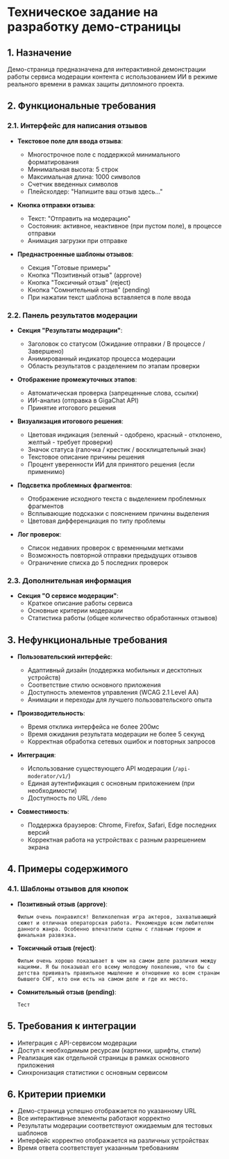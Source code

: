 # Техническое задание на разработку демо-страницы

## 1. Назначение

Демо-страница предназначена для интерактивной демонстрации работы сервиса модерации контента с использованием ИИ в режиме реального времени в рамках защиты дипломного проекта.

## 2. Функциональные требования

### 2.1. Интерфейс для написания отзывов

- **Текстовое поле для ввода отзыва**:

  - Многострочное поле с поддержкой минимального форматирования
  - Минимальная высота: 5 строк
  - Максимальная длина: 1000 символов
  - Счетчик введенных символов
  - Плейсхолдер: "Напишите ваш отзыв здесь..."

- **Кнопка отправки отзыва**:

  - Текст: "Отправить на модерацию"
  - Состояния: активное, неактивное (при пустом поле), в процессе отправки
  - Анимация загрузки при отправке

- **Преднастроенные шаблоны отзывов**:

  - Секция "Готовые примеры"
  - Кнопка "Позитивный отзыв" (approve)
  - Кнопка "Токсичный отзыв" (reject)
  - Кнопка "Сомнительный отзыв" (pending)
  - При нажатии текст шаблона вставляется в поле ввода

### 2.2. Панель результатов модерации

- **Секция "Результаты модерации"**:

  - Заголовок со статусом (Ожидание отправки / В процессе / Завершено)
  - Анимированный индикатор процесса модерации
  - Область результатов с разделением по этапам проверки

- **Отображение промежуточных этапов**:

  - Автоматическая проверка (запрещенные слова, ссылки)
  - ИИ-анализ (отправка в GigaChat API)
  - Принятие итогового решения

- **Визуализация итогового решения**:

  - Цветовая индикация (зеленый - одобрено, красный - отклонено, желтый - требует проверки)
  - Значок статуса (галочка / крестик / восклицательный знак)
  - Текстовое описание причины решения
  - Процент уверенности ИИ для принятого решения (если применимо)

- **Подсветка проблемных фрагментов**:

  - Отображение исходного текста с выделением проблемных фрагментов
  - Всплывающие подсказки с пояснением причины выделения
  - Цветовая дифференциация по типу проблемы

- **Лог проверок**:

  - Список недавних проверок с временными метками
  - Возможность повторной отправки предыдущих отзывов
  - Ограничение списка до 5 последних проверок

### 2.3. Дополнительная информация

- **Секция "О сервисе модерации"**:
  - Краткое описание работы сервиса
  - Основные критерии модерации
  - Статистика работы (общее количество обработанных отзывов)

## 3. Нефункциональные требования

- **Пользовательский интерфейс**:

  - Адаптивный дизайн (поддержка мобильных и десктопных устройств)
  - Соответствие стилю основного приложения
  - Доступность элементов управления (WCAG 2.1 Level AA)
  - Анимации и переходы для лучшего пользовательского опыта

- **Производительность**:

  - Время отклика интерфейса не более 200мс
  - Время ожидания результата модерации не более 5 секунд
  - Корректная обработка сетевых ошибок и повторных запросов

- **Интеграция**:

  - Использование существующего API модерации (`/api-moderator/v1/`)
  - Единая аутентификация с основным приложением (при необходимости)
  - Доступность по URL `/demo`

- **Совместимость**:

  - Поддержка браузеров: Chrome, Firefox, Safari, Edge последних версий
  - Корректная работа на устройствах с разным разрешением экрана

## 4. Примеры содержимого

### 4.1. Шаблоны отзывов для кнопок

- **Позитивный отзыв (approve)**:

  ```
  Фильм очень понравился! Великолепная игра актеров, захватывающий сюжет и отличная операторская работа. Рекомендую всем любителям данного жанра. Особенно впечатлили сцены с главным героем и финальная развязка.
  ```

- **Токсичный отзыв (reject)**:

  ```
  Фильм очень хорошо показывает в чем на самом деле различия между нациями. Я бы показывал его всему молодому поколению, что бы с детства прививать правильное мышление и отношение ко всем странам бывшего СНГ, кто они есть на самом деле и где их место.
  ```

- **Сомнительный отзыв (pending)**:

  ```
  Тест
  ```

## 5. Требования к интеграции

- Интеграция с API-сервисом модерации
- Доступ к необходимым ресурсам (картинки, шрифты, стили)
- Реализация как отдельной страницы в рамках основного приложения
- Синхронизация статистики с основным сервисом

## 6. Критерии приемки

- Демо-страница успешно отображается по указанному URL
- Все интерактивные элементы работают корректно
- Результаты модерации соответствуют ожидаемым для тестовых шаблонов
- Интерфейс корректно отображается на различных устройствах
- Время ответа соответствует указанным требованиям
